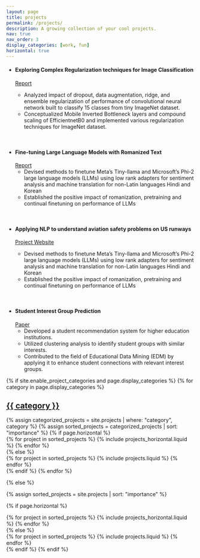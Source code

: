 ```yaml
---
layout: page
title: projects
permalink: /projects/
description: A growing collection of your cool projects.
nav: true
nav_order: 3
display_categories: [work, fun]
horizontal: true
---
```


- #### Exploring Complex Regularization techniques for Image Classification

  [Report](/assets/pdf/CSCI-567-Final-Report.pdf)

  - Analyzed impact of dropout, data augmentation, ridge, and ensemble regularization of performance of convolutional neural network built to classify 15 classes from tiny ImageNet dataset.
  - Conceptualized Mobile Inverted Bottleneck layers and compound scaling of EfficientnetB0 and implemented various regularization techniques for ImageNet dataset.

<br>

- #### Fine-tuning Large Language Models with Romanized Text
  [Report](/assets/pdf/CSCI-544-Final-Report.pdf)
  - Devised methods to finetune Meta’s Tiny-llama and Microsoft’s Phi-2 large language models (LLMs) using low rank adapters for sentiment analysis and machine translation for non-Latin languages Hindi and Korean
  - Established the positive impact of romanization, pretraining and continual finetuning on performance of LLMs

<br>

- #### Applying NLP to understand aviation safety problems on US runways

  [Project Website](https://ckids-datafirst.github.io/2023-fall-aviation-safety/)

  - Devised methods to finetune Meta’s Tiny-llama and Microsoft’s Phi-2 large language models (LLMs) using low rank adapters for sentiment analysis and machine translation for non-Latin languages Hindi and Korean
  - Established the positive impact of romanization, pretraining and continual finetuning on performance of LLMs

<br>

- #### Student Interest Group Prediction
  [Paper](/assets/pdf/comparative-study-of-air-quality.pdf)
  - Developed a student recommendation system for higher education institutions.
  - Utilized clustering analysis to identify student groups with similar interests.
  - Contributed to the field of Educational Data Mining (EDM) by applying it to enhance student connections with relevant interest groups.

<div class="projects">
{% if site.enable_project_categories and page.display_categories %}
  <!-- Display categorized projects -->
  {% for category in page.display_categories %}
  <a id="{{ category }}" href=".#{{ category }}">
    <h2 class="category">{{ category }}</h2>
  </a>
  {% assign categorized_projects = site.projects | where: "category", category %}
  {% assign sorted_projects = categorized_projects | sort: "importance" %}
  <!-- Generate cards for each project -->
  {% if page.horizontal %}
  <div class="container">
    <div class="row row-cols-1 row-cols-md-2">
    {% for project in sorted_projects %}
      {% include projects_horizontal.liquid %}
    {% endfor %}
    </div>
  </div>
  {% else %}
  <div class="row row-cols-1 row-cols-md-3">
    {% for project in sorted_projects %}
      {% include projects.liquid %}
    {% endfor %}
  </div>
  {% endif %}
  {% endfor %}

{% else %}

<!-- Display projects without categories -->

{% assign sorted_projects = site.projects | sort: "importance" %}

  <!-- Generate cards for each project -->

{% if page.horizontal %}

  <div class="container">
    <div class="row row-cols-1 row-cols-md-2">
    {% for project in sorted_projects %}
      {% include projects_horizontal.liquid %}
    {% endfor %}
    </div>
  </div>
  {% else %}
  <div class="row row-cols-1 row-cols-md-3">
    {% for project in sorted_projects %}
      {% include projects.liquid %}
    {% endfor %}
  </div>
  {% endif %}
{% endif %}
</div>
